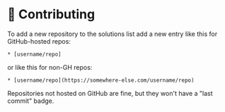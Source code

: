 # 🤝 Contributing

To add a new repository to the solutions list add a new entry like this for GitHub-hosted repos:

    * [username/repo]

or like this for non-GH repos:

    * [username/repo](https://somewhere-else.com/username/repo)

Repositories not hosted on GitHub are fine, but they won't have a "last commit" badge.
